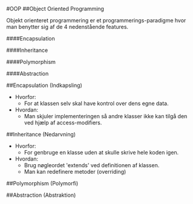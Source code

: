 #OOP
##Object Oriented Programming

Objekt orienteret programmering er et programmerings-paradigme hvor man benytter sig
af de 4 nedenstående features. 

####Encapsulation

####Inheritance

####Polymorphism

####Abstraction

##Encapsulation (Indkapsling)
* Hvorfor:
  * For at klassen selv skal have kontrol over dens egne data.       
* Hvordan:
  * Man skjuler implementeringen så andre klasser ikke kan tilgå den ved hjælp af access-modifiers.

##Inheritance (Nedarvning)
* Hvorfor:
  * For genbruge en klasse uden at skulle skrive hele koden igen.
* Hvordan:
  * Brug nøgleordet 'extends' ved definitionen af klassen.
  * Man kan redefinere metoder (overriding)
  
##Polymorphism (Polymorfi)



##Abstraction (Abstraktion)

